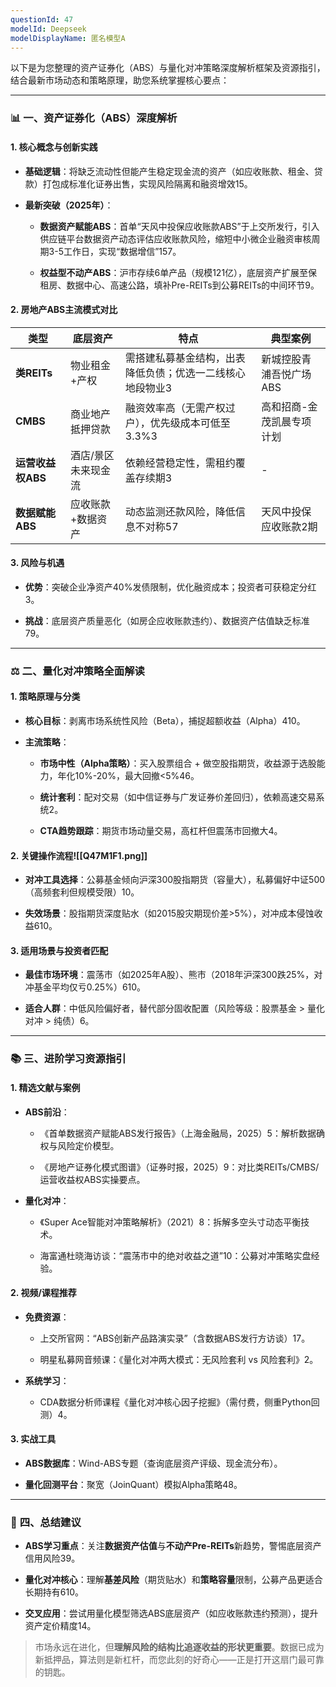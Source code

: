 ```yaml
---
questionId: 47
modelId: Deepseek
modelDisplayName: 匿名模型A
---
```

以下是为您整理的资产证券化（ABS）与量化对冲策略深度解析框架及资源指引，结合最新市场动态和策略原理，助您系统掌握核心要点：

---

### 📊 **一、资产证券化（ABS）深度解析**

#### **1. 核心概念与创新实践**

- **基础逻辑**：将缺乏流动性但能产生稳定现金流的资产（如应收账款、租金、贷款）打包成标准化证券出售，实现风险隔离和融资增效15。
    
- **最新突破（2025年）**：
    
    - **数据资产赋能ABS**：首单“天风中投保应收账款ABS”于上交所发行，引入供应链平台数据资产动态评估应收账款风险，缩短中小微企业融资审核周期3-5工作日，实现“数据增信”157。
        
    - **权益型不动产ABS**：沪市存续6单产品（规模121亿），底层资产扩展至保租房、数据中心、高速公路，填补Pre-REITs到公募REITs的中间环节9。
        

#### **2. 房地产ABS主流模式对比**

|**类型**|底层资产|特点|典型案例|
|---|---|---|---|
|**类REITs**|物业租金+产权|需搭建私募基金结构，出表降低负债；优选一二线核心地段物业3|新城控股青浦吾悦广场ABS|
|**CMBS**|商业地产抵押贷款|融资效率高（无需产权过户），优先级成本可低至3.3%3|高和招商-金茂凯晨专项计划|
|**运营收益权ABS**|酒店/景区未来现金流|依赖经营稳定性，需租约覆盖存续期3|-|
|**数据赋能ABS**|应收账款+数据资产|动态监测还款风险，降低信息不对称57|天风中投保应收账款2期|

#### **3. 风险与机遇**

- **优势**：突破企业净资产40%发债限制，优化融资成本；投资者可获稳定分红3。
    
- **挑战**：底层资产质量恶化（如房企应收账款违约）、数据资产估值缺乏标准79。
    

---

### ⚖️ **二、量化对冲策略全面解读**

#### **1. 策略原理与分类**

- **核心目标**：剥离市场系统性风险（Beta），捕捉超额收益（Alpha）410。
    
- **主流策略**：
    
    - **市场中性（Alpha策略）**：买入股票组合 + 做空股指期货，收益源于选股能力，年化10%-20%，最大回撤<5%46。
        
    - **统计套利**：配对交易（如中信证券与广发证券价差回归），依赖高速交易系统2。
        
    - **CTA趋势跟踪**：期货市场动量交易，高杠杆但震荡市回撤大4。
        

#### **2. 关键操作流程**![[Q47M1F1.png]]
- **对冲工具选择**：公募基金倾向沪深300股指期货（容量大），私募偏好中证500（高频套利但规模受限）10。
    
- **失效场景**：股指期货深度贴水（如2015股灾期现价差>5%），对冲成本侵蚀收益610。
    

#### **3. 适用场景与投资者匹配**

- **最佳市场环境**：震荡市（如2025年A股）、熊市（2018年沪深300跌25%，对冲基金平均仅亏0.25%）610。
    
- **适合人群**：中低风险偏好者，替代部分固收配置（风险等级：股票基金 > 量化对冲 > 纯债）6。
    

---

### 📚 **三、进阶学习资源指引**

#### **1. 精选文献与案例**

- **ABS前沿**：
    
    - 《首单数据资产赋能ABS发行报告》（上海金融局，2025）5：解析数据确权与风险定价模型。
        
    - 《房地产证券化模式图谱》（证券时报，2025）9：对比类REITs/CMBS/运营收益权ABS实操要点。
        
- **量化对冲**：
    
    - 《Super Ace智能对冲策略解析》（2021）8：拆解多空头寸动态平衡技术。
        
    - 海富通杜晓海访谈：“震荡市中的绝对收益之道”10：公募对冲策略实盘经验。
        

#### **2. 视频/课程推荐**

- **免费资源**：
    
    - 上交所官网：“ABS创新产品路演实录”（含数据ABS发行方访谈）17。
        
    - 明星私募网音频课：《量化对冲两大模式：无风险套利 vs 风险套利》2。
        
- **系统学习**：
    
    - CDA数据分析师课程《量化对冲核心因子挖掘》（需付费，侧重Python回测）4。
        

#### **3. 实战工具**

- **ABS数据库**：Wind-ABS专题（查询底层资产评级、现金流分布）。
    
- **量化回测平台**：聚宽（JoinQuant）模拟Alpha策略48。
    

---

### 💎 **四、总结建议**

- **ABS学习重点**：关注**数据资产估值**与**不动产Pre-REITs**新趋势，警惕底层资产信用风险39。
    
- **量化对冲核心**：理解**基差风险**（期货贴水）和**策略容量**限制，公募产品更适合长期持有610。
    
- **交叉应用**：尝试用量化模型筛选ABS底层资产（如应收账款违约预测），提升资产定价精度14。
    

> 市场永远在进化，但**理解风险的结构比追逐收益的形状更重要**。数据已成为新抵押品，算法则是新杠杆，而您此刻的好奇心——正是打开这扇门最可靠的钥匙。

